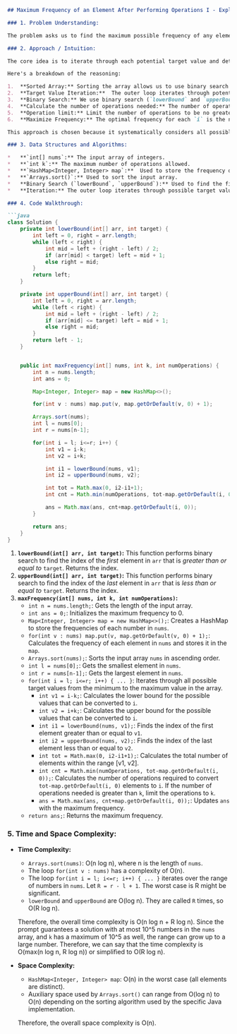 ```markdown
## Maximum Frequency of an Element After Performing Operations I - Explanation

### 1. Problem Understanding:

The problem asks us to find the maximum possible frequency of any element in the given array `nums` after performing at most `k` operations.  In each operation, we can increment the value of any element in `nums` by 1.

### 2. Approach / Intuition:

The core idea is to iterate through each potential target value and determine the maximum frequency we can achieve for that target value, considering the cost (number of operations) required to transform other elements to that target. Then, among all these maximum frequencies, return the largest one.

Here's a breakdown of the reasoning:

1.  **Sorted Array:** Sorting the array allows us to use binary search for efficient finding of elements within a specific range.
2.  **Target Value Iteration:**  The outer loop iterates through potential target values `i`.  For each `i`, we calculate the range `[i-k, i+k]` that elements could have existed in prior to being incremented to target `i`. Elements within this range could potentially be incremented to equal `i`.
3.  **Binary Search:** We use binary search (`lowerBound` and `upperBound` functions) to determine how many elements are within `[i-k, i+k]`.
4.  **Calculate the number of operations needed:** The number of operations needed to convert elements inside the range `[i-k, i+k]` can be deduced by `tot-map.getOrDefault(i, 0)`. Which means we need to find the total number of elements that we can increment to `i` and subtract how many `i` are present in `nums`.
5.  **Operation limit:** Limit the number of operations to be no greater than `k`.
6.  **Maximize Frequency:** The optimal frequency for each `i` is the number of original instances of `i` plus the number of other elements converted to `i`, and update the overall answer `ans` accordingly.

This approach is chosen because it systematically considers all possible target values within the range of values in the input array, leveraging binary search for efficiency.

### 3. Data Structures and Algorithms:

*   **`int[] nums`:** The input array of integers.
*   **`int k`:** The maximum number of operations allowed.
*   **`HashMap<Integer, Integer> map`:**  Used to store the frequency of each number in the array.
*   **`Arrays.sort()`:** Used to sort the input array.
*   **Binary Search (`lowerBound`, `upperBound`):** Used to find the first and last indices of elements within a specified range in the sorted array.
*   **Iteration:** The outer loop iterates through possible target values.

### 4. Code Walkthrough:

```java
class Solution {
    private int lowerBound(int[] arr, int target) {
        int left = 0, right = arr.length;
        while (left < right) {
            int mid = left + (right - left) / 2;
            if (arr[mid] < target) left = mid + 1;
            else right = mid;
        }
        return left;
    }

    private int upperBound(int[] arr, int target) {
        int left = 0, right = arr.length;
        while (left < right) {
            int mid = left + (right - left) / 2;
            if (arr[mid] <= target) left = mid + 1;
            else right = mid;
        }
        return left - 1;
    }


    public int maxFrequency(int[] nums, int k, int numOperations) {
        int n = nums.length;
        int ans = 0;

        Map<Integer, Integer> map = new HashMap<>();

        for(int v : nums) map.put(v, map.getOrDefault(v, 0) + 1);

        Arrays.sort(nums);
        int l = nums[0];
        int r = nums[n-1];

        for(int i = l; i<=r; i++) {
            int v1 = i-k;
            int v2 = i+k;

            int i1 = lowerBound(nums, v1);
            int i2 = upperBound(nums, v2);

            int tot = Math.max(0, i2-i1+1);
            int cnt = Math.min(numOperations, tot-map.getOrDefault(i, 0));

            ans = Math.max(ans, cnt+map.getOrDefault(i, 0));
        }

        return ans;
    }
}
```

1.  **`lowerBound(int[] arr, int target)`:** This function performs binary search to find the index of the *first* element in `arr` that is *greater than or equal to* `target`. Returns the index.
2.  **`upperBound(int[] arr, int target)`:** This function performs binary search to find the index of the *last* element in `arr` that is *less than or equal to* `target`. Returns the index.
3.  **`maxFrequency(int[] nums, int k, int numOperations)`:**
    *   `int n = nums.length;`: Gets the length of the input array.
    *   `int ans = 0;`: Initializes the maximum frequency to 0.
    *   `Map<Integer, Integer> map = new HashMap<>();`:  Creates a HashMap to store the frequencies of each number in `nums`.
    *   `for(int v : nums) map.put(v, map.getOrDefault(v, 0) + 1);`: Calculates the frequency of each element in `nums` and stores it in the `map`.
    *   `Arrays.sort(nums);`: Sorts the input array `nums` in ascending order.
    *   `int l = nums[0];`: Gets the smallest element in `nums`.
    *   `int r = nums[n-1];`: Gets the largest element in `nums`.
    *   `for(int i = l; i<=r; i++) { ... }`: Iterates through all possible target values from the minimum to the maximum value in the array.
        *   `int v1 = i-k;`: Calculates the lower bound for the possible values that can be converted to `i`.
        *   `int v2 = i+k;`: Calculates the upper bound for the possible values that can be converted to `i`.
        *   `int i1 = lowerBound(nums, v1);`: Finds the index of the first element greater than or equal to `v1`.
        *   `int i2 = upperBound(nums, v2);`: Finds the index of the last element less than or equal to `v2`.
        *   `int tot = Math.max(0, i2-i1+1);`: Calculates the total number of elements within the range \[v1, v2].
        *   `int cnt = Math.min(numOperations, tot-map.getOrDefault(i, 0));`: Calculates the number of operations required to convert `tot-map.getOrDefault(i, 0)` elements to `i`. If the number of operations needed is greater than `k`, limit the operations to `k`.
        *   `ans = Math.max(ans, cnt+map.getOrDefault(i, 0));`: Updates `ans` with the maximum frequency.
    *   `return ans;`: Returns the maximum frequency.

### 5. Time and Space Complexity:

*   **Time Complexity:**
    *   `Arrays.sort(nums)`: O(n log n), where n is the length of `nums`.
    *   The loop `for(int v : nums)` has a complexity of O(n).
    *   The loop `for(int i = l; i<=r; i++) { ... }` iterates over the range of numbers in `nums`. Let `R = r - l + 1`. The worst case is R might be significant.
    *   `lowerBound` and `upperBound` are O(log n). They are called `R` times, so O(R log n).

    Therefore, the overall time complexity is O(n log n + R log n). Since the prompt guarantees a solution with at most 10^5 numbers in the `nums` array, and `k` has a maximum of 10^5 as well, the range can grow up to a large number. Therefore, we can say that the time complexity is O(max(n log n, R log n)) or simplified to O(R log n).

*   **Space Complexity:**
    *   `HashMap<Integer, Integer> map`: O(n) in the worst case (all elements are distinct).
    *   Auxiliary space used by `Arrays.sort()` can range from O(log n) to O(n) depending on the sorting algorithm used by the specific Java implementation.

    Therefore, the overall space complexity is O(n).
